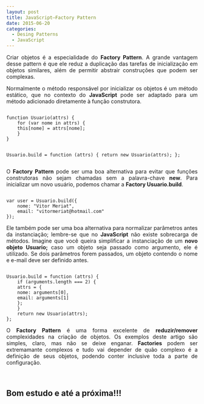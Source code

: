 ```yaml
---
layout: post
title: JavaScript–Factory Pattern
date: 2015-06-20
categories:
  - Desing Patterns
  - JavaScript
---
```


<p align="justify">Criar objetos é a especialidade do <strong>Factory Pattern</strong>. A grande vantagem desse pattern é que ele reduz a duplicação das tarefas de inicialização em objetos similares, além de permitir abstrair construções que podem ser complexas.
<p align="justify">Normalmente o método responsável por inicializar os objetos é um método estático, que no contexto do <strong>JavaScript</strong> pode ser adaptado para um método adicionado diretamente à função construtora. </p>
<pre><code class="javascript">
function Usuario(attrs) {
    for (var nome in attrs) {
    this[nome] = attrs[nome];
    }
}

Usuario.build = function (attrs) {
    return new Usuario(attrs);
};
</code></pre>
<p><!--more-->
<p align="justify">O <strong>Factory Pattern</strong> pode ser uma boa alternativa para evitar que funções construtoras não sejam chamadas sem a palavra-chave <strong>new</strong>. Para inicializar um novo usuário, podemos chamar a <strong>Factory Usuario.build</strong>. </p>
<pre><code class="javascript">
var user = Usuario.build({
    nome: "Vitor Meriat",
    email: "vitormeriat@hotmail.com"
});
</code></pre>
<p align="justify">Ele também pode ser uma boa alternativa para normalizar parâmetros antes da instanciação; lembre-se que no <strong>JavaScript</strong> não existe sobrecarga de métodos. Imagine que você queira simplificar a instanciação de um <strong>novo objeto Usuario;</strong> caso um objeto seja passado como argumento, ele é utilizado. Se dois parâmetros forem passados, um objeto contendo o nome e e-mail deve ser definido antes. </p>
<pre><code class="javascript">
Usuario.build = function (attrs) {
    if (arguments.length === 2) {
    attrs = {
    nome: arguments[0],
    email: arguments[1]
    };
    }
    return new Usuario(attrs);
};
</code></pre>
<p align="justify">O <strong>Factory Pattern</strong> é uma forma excelente de <strong>reduzir/remover</strong> complexidades na criação de objetos. Os exemplos deste artigo são simples, claro, mas não se deixe enganar. <strong>Factories</strong> podem ser extremamante complexos e tudo vai depender de quão complexo é a definição de seus objetos, podendo conter inclusive toda a parte de configuração.</p>
<p>&nbsp;</p>
<h2>Bom estudo e até a próxima!!!</h2></p>
